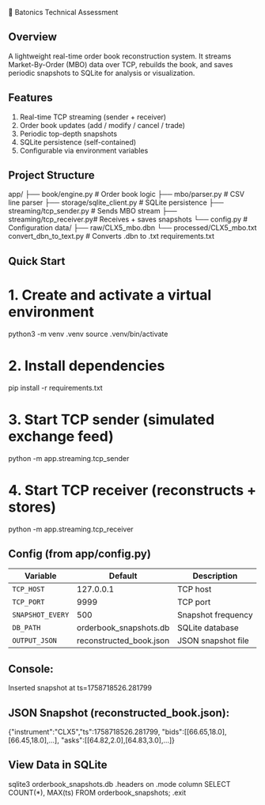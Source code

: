 🏦 Batonics Technical Assessment

## Overview

A lightweight real-time order book reconstruction system.
It streams Market-By-Order (MBO) data over TCP, rebuilds the book, and saves periodic snapshots to SQLite for analysis or visualization.

## Features

1. Real-time TCP streaming (sender + receiver)
2. Order book updates (add / modify / cancel / trade)
3. Periodic top-depth snapshots
4. SQLite persistence (self-contained)
5. Configurable via environment variables

## Project Structure

app/
 ├── book/engine.py           # Order book logic
 ├── mbo/parser.py            # CSV line parser
 ├── storage/sqlite_client.py # SQLite persistence
 ├── streaming/tcp_sender.py  # Sends MBO stream
 ├── streaming/tcp_receiver.py# Receives + saves snapshots
 └── config.py                # Configuration
data/
 ├── raw/CLX5_mbo.dbn
 └── processed/CLX5_mbo.txt
convert_dbn_to_text.py        # Converts .dbn to .txt
requirements.txt


## Quick Start
# 1. Create and activate a virtual environment
python3 -m venv .venv
source .venv/bin/activate

# 2. Install dependencies
pip install -r requirements.txt

# 3. Start TCP sender (simulated exchange feed)
python -m app.streaming.tcp_sender

# 4. Start TCP receiver (reconstructs + stores)
python -m app.streaming.tcp_receiver

## Config (from app/config.py)

| Variable         | Default                 | Description        |
| ---------------- | ----------------------- | ------------------ |
| `TCP_HOST`       | 127.0.0.1               | TCP host           |
| `TCP_PORT`       | 9999                    | TCP port           |
| `SNAPSHOT_EVERY` | 500                     | Snapshot frequency |
| `DB_PATH`        | orderbook_snapshots.db  | SQLite database    |
| `OUTPUT_JSON`    | reconstructed_book.json | JSON snapshot file |

## Console:

Inserted snapshot at ts=1758718526.281799

## JSON Snapshot (reconstructed_book.json):

{"instrument":"CLX5","ts":1758718526.281799,
 "bids":[[66.65,18.0],[66.45,18.0],...],
 "asks":[[64.82,2.0],[64.83,3.0],...]}

## View Data in SQLite

sqlite3 orderbook_snapshots.db
.headers on
.mode column
SELECT COUNT(*), MAX(ts) FROM orderbook_snapshots;
.exit